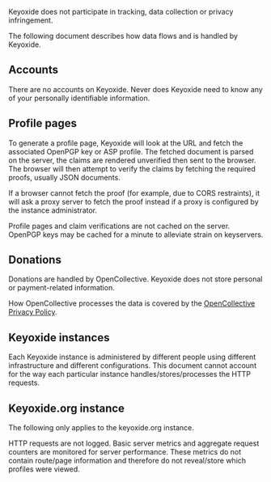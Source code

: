 Keyoxide does not participate in tracking, data collection or privacy infringement.

The following document describes how data flows and is handled by Keyoxide.

## Accounts

There are no accounts on Keyoxide. Never does Keyoxide need to know any of your personally identifiable information.

## Profile pages

To generate a profile page, Keyoxide will look at the URL and fetch the associated OpenPGP key or ASP profile. The fetched document is parsed on the server, the claims are rendered unverified then sent to the browser. The browser will then attempt to verify the claims by fetching the required proofs, usually JSON documents.

If a browser cannot fetch the proof (for example, due to CORS restraints), it will ask a proxy server to fetch the proof instead if a proxy is configured by the instance administrator.

Profile pages and claim verifications are not cached on the server. OpenPGP keys may be cached for a minute to alleviate strain on keyservers.

## Donations

Donations are handled by OpenCollective. Keyoxide does not store personal or payment-related information.

How OpenCollective processes the data is covered by the [OpenCollective Privacy Policy](https://opencollective.com/privacypolicy).

## Keyoxide instances

Each Keyoxide instance is administered by different people using different infrastructure and different configurations. This document cannot account for the way each particular instance handles/stores/processes the HTTP requests.

## Keyoxide.org instance

The following only applies to the keyoxide.org instance.

HTTP requests are not logged. Basic server metrics and aggregate request counters are monitored for server performance. These metrics do not contain route/page information and therefore do not reveal/store which profiles were viewed.
